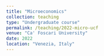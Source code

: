 ```yaml
---
title: "Microeconomics"
collection: teaching
type: "Undergraduate course"
permalink: /teaching/2022-micro-ucf
venue: "Ca' Foscari University"
date: 2022
location: "Venezia, Italy"
---
```

